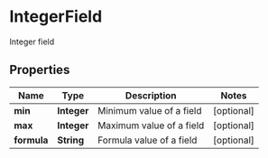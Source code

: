 

# IntegerField

Integer field
## Properties

Name | Type | Description | Notes
------------ | ------------- | ------------- | -------------
**min** | **Integer** | Minimum value of a field |  [optional]
**max** | **Integer** | Maximum value of a field |  [optional]
**formula** | **String** | Formula value of a field |  [optional]



